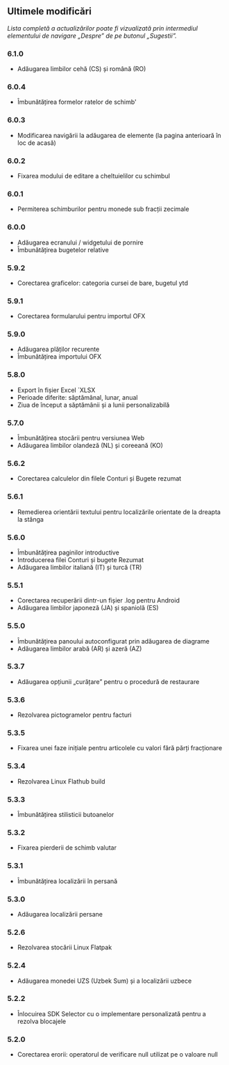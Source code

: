 ## Ultimele modificări

_Lista completă a actualizărilor poate fi vizualizată prin intermediul elementului de navigare „Despre” de pe butonul „Sugestii”._

### 6.1.0
- Adăugarea limbilor cehă (CS) și română (RO)

### 6.0.4
- Îmbunătățirea formelor ratelor de schimb'

### 6.0.3
- Modificarea navigării la adăugarea de elemente (la pagina anterioară în loc de acasă) 

### 6.0.2
- Fixarea modului de editare a cheltuielilor cu schimbul

### 6.0.1
- Permiterea schimburilor pentru monede sub fracții zecimale

### 6.0.0
- Adăugarea ecranului / widgetului de pornire
- Îmbunătățirea bugetelor relative

### 5.9.2
- Corectarea graficelor: categoria cursei de bare, bugetul ytd

### 5.9.1
- Corectarea formularului pentru importul OFX

### 5.9.0
- Adăugarea plăților recurente
- Îmbunătățirea importului OFX

### 5.8.0
- Export în fișier Excel `XLSX
- Perioade diferite: săptămânal, lunar, anual
- Ziua de început a săptămânii și a lunii personalizabilă

### 5.7.0
- Îmbunătățirea stocării pentru versiunea Web
- Adăugarea limbilor olandeză (NL) și coreeană (KO)

### 5.6.2
- Corectarea calculelor din filele Conturi și Bugete rezumat

### 5.6.1
- Remedierea orientării textului pentru localizările orientate de la dreapta la stânga 

### 5.6.0
- Îmbunătățirea paginilor introductive
- Introducerea filei Conturi și bugete Rezumat
- Adăugarea limbilor italiană (IT) și turcă (TR)

### 5.5.1
- Corectarea recuperării dintr-un fișier .log pentru Android
- Adăugarea limbilor japoneză (JA) și spaniolă (ES) 

### 5.5.0
- Îmbunătățirea panoului autoconfigurat prin adăugarea de diagrame
- Adăugarea limbilor arabă (AR) și azeră (AZ)

### 5.3.7
- Adăugarea opțiunii „curățare” pentru o procedură de restaurare  

### 5.3.6
- Rezolvarea pictogramelor pentru facturi

### 5.3.5
- Fixarea unei faze inițiale pentru articolele cu valori fără părți fracționare

### 5.3.4
- Rezolvarea Linux Flathub build

### 5.3.3
- Îmbunătățirea stilisticii butoanelor

### 5.3.2
- Fixarea pierderii de schimb valutar

### 5.3.1
- Îmbunătățirea localizării în persană

### 5.3.0
- Adăugarea localizării persane

### 5.2.6
- Rezolvarea stocării Linux Flatpak

### 5.2.4
- Adăugarea monedei UZS (Uzbek Sum) și a localizării uzbece

### 5.2.2
- Înlocuirea SDK Selector cu o implementare personalizată pentru a rezolva blocajele

### 5.2.0
- Corectarea erorii: operatorul de verificare null utilizat pe o valoare null
